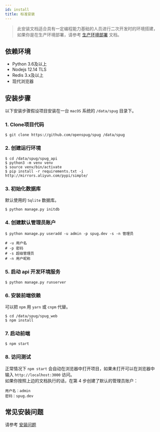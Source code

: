 ```yaml
---
id: install
title: 标准安装
---
```


> 此安装文档适合具有一定编程能力基础的人员进行二次开发时的环境搭建，如果你是在生产环境部署，请参考 [生产环境部署](/docs/deploy-product) 文档。

## 依赖环境

- Python 3.6及以上
- Nodejs 12.14 TLS
- Redis 3.x及以上
- 现代浏览器

## 安装步骤
以下安装步骤假设项目安装在一台 `macOS` 系统的 `/data/spug` 目录下。

### 1. Clone项目代码

```shell script
$ git clone https://github.com/openspug/spug /data/spug
```

### 2. 创建运行环境
```shell script
$ cd /data/spug/spug_api
$ python3 -m venv venv
$ source venv/bin/activate
$ pip install -r requirements.txt -i http://mirrors.aliyun.com/pypi/simple/
```

### 3. 初始化数据库
默认使用的 `Sqlite` 数据库。
```shell script
$ python manage.py initdb
````
### 4. 创建默认管理员账户
```shell script
$ python manage.py useradd -u admin -p spug.dev -s -n 管理员

# -u 用户名
# -p 密码
# -s 超级管理员
# -n 用户昵称
```

### 5. 启动 api 开发环境服务
```shell script
$ python manage.py runserver
```

### 6. 安装前端依赖
可以把 `npm` 用 `yarn` 或 `cnpm` 代替。
```shell script
$ cd /data/spug/spug_web
$ npm install
```

### 7. 启动前端
```shell script
$ npm start
```

### 8. 访问测试
正常情况下 `npm start` 会自动在浏览器中打开项目，如果未打开可以在浏览器中输入 `http://localhost:3000` 访问。  
如果你按照上边的文档执行的话，在第 4 步创建了默认的管理员账户：  
```
用户名：admin  
密码：spug.dev
```


## 常见安装问题
请参考 [安装问题](/docs/install-error)
